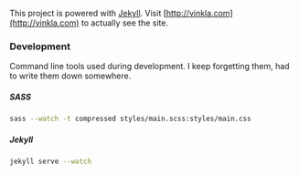 This project is powered with [Jekyll](http://jekyllrb.com/). Visit [http://vinkla.com](http://vinkla.com) to actually see the site.

### Development
Command line tools used during development. I keep forgetting them, had to write them down somewhere.

##### SASS
```bash
sass --watch -t compressed styles/main.scss:styles/main.css
```
##### Jekyll
```bash
jekyll serve --watch
```
